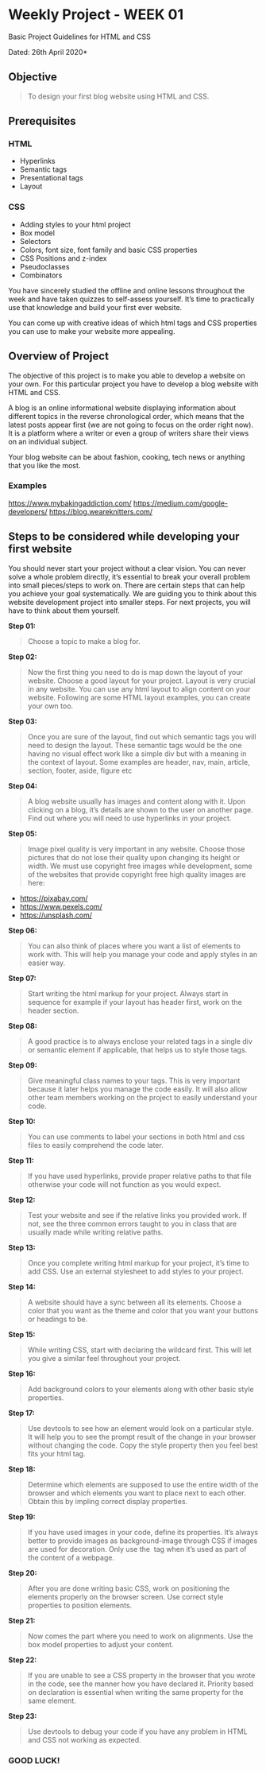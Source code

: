 # Weekly Project - WEEK 01
Basic Project Guidelines for HTML and CSS

Dated: 26th April 2020*

## Objective

> To design your first blog website using HTML and CSS. 

## Prerequisites 

### HTML
- Hyperlinks
- Semantic tags
- Presentational tags
- Layout

### CSS
- Adding styles to your html project
- Box model
- Selectors
- Colors, font size, font family and basic CSS properties
- CSS Positions and z-index
- Pseudoclasses
- Combinators

You have sincerely studied the offline and online lessons throughout the week and have taken quizzes to self-assess yourself. It’s time to practically use that knowledge and build your first ever website. 

You can come up with creative ideas of which html tags and CSS properties you can use to make your website more appealing.


## Overview of Project

The objective of this project is to make you able to develop a website on your own. For this particular project you have to develop a blog website with HTML and CSS.

A blog is an online informational website displaying information about different topics in the reverse chronological order, which means that the latest posts appear first (we are not going to focus on the order right now). It is a platform where a writer or even a group of writers share their views on an individual subject.

Your blog website can be about fashion, cooking, tech news or anything that you like the most.

### Examples

https://www.mybakingaddiction.com/
https://medium.com/google-developers/
https://blog.weareknitters.com/

## Steps to be considered while developing your first website

You should never start your project without a clear vision. You can never solve a whole problem directly, it’s essential to break your overall problem into small pieces/steps to work on. There are certain steps that can help you achieve your goal systematically. We are guiding you to think about this website development project into smaller steps. For next projects, you will have to think about them yourself.

**Step 01:** <br>
> Choose a topic to make a blog for.

**Step 02:**  <br>
> Now the first thing you need to do is map down the layout of your website. Choose a good layout for your project. 
Layout is very crucial in any website. You can use any html layout to align content on your website. Following are some HTML layout examples, you can create your own too.

**Step 03:**  <br>
> Once you are sure of the layout, find out which semantic tags you will need to design the layout. These semantic tags would be the one having no visual effect work like a simple div but with a meaning in the context of layout.
Some examples are header, nav, main, article, section, footer, aside, figure etc

**Step 04:**  <br>
> A blog website usually has images and content along with it. Upon clicking on a blog, it’s details are shown to the user on another page. Find out where you will need to use hyperlinks in your project.

**Step 05:**  <br>
> Image pixel quality is very important in any website. Choose those pictures that do not lose their quality upon changing its height or width.
We must use copyright free images while development, some of the websites that provide copyright free high quality images are here: <br>
- https://pixabay.com/
- https://www.pexels.com/
- https://unsplash.com/

**Step 06:**  <br>
> You can also think of places where you want a list of elements to work with. This will help you manage your code and apply styles in an easier way.

**Step 07:**  <br>
> Start writing the html markup for your project. Always start in sequence for example if your layout has header first, work on the header section. 

**Step 08:**  <br>
> A good practice is to always enclose your related tags in a single div or semantic element if applicable, that helps us to style those tags.

**Step 09:**  <br>
> Give meaningful class names to your tags. This is very important because it later helps you manage the code easily. It will also allow other team members working on the project to easily understand your code.

**Step 10:**  <br>
> You can use comments to label your sections in both html and css files to easily comprehend the code later. 

**Step 11:**  <br>
> If you have used hyperlinks, provide proper relative paths to that file otherwise your code will not function as you would expect. 

**Step 12:**  <br>
> Test your website and see if the relative links you provided work. If not, see the three common errors taught to you in class that are usually made while writing relative paths.

**Step 13:**  <br>
> Once you complete writing html markup for your project, it’s time to add CSS. Use an external stylesheet to add styles to your project.

**Step 14:**  <br>
> A website should have a sync between all its elements. Choose a color that you want as the theme and color that you want your buttons or headings to be. 

**Step 15:**  <br>
> While writing CSS, start with declaring the wildcard first. This will let you give a  similar feel throughout your project. 

**Step 16:**
  <br>
> Add background colors to your elements along with other basic style properties.

**Step 17:**
  <br>
> Use devtools to see how an element would look on a particular style. It will help you to see the prompt result of the change in your browser without changing the code. Copy the style property then you feel best fits your html tag.

**Step 18:**
  <br>
> Determine which elements are supposed to use the entire width of the browser and which elements you want to place next to each other. Obtain this by impling correct display properties.

**Step 19:**
  <br>
> If you have used images in your code, define its properties. It’s always better to provide images as background-image through CSS if images are used for decoration. Only use the <img/> tag when it’s used as part of the content of a webpage.

**Step 20:**
  <br>
> After you are done writing basic CSS, work on positioning the elements properly on the browser screen. Use correct style properties to position elements.

**Step 21:**
  <br>
> Now comes the part where you need to work on alignments. Use the box model properties to adjust your content.

**Step 22:**
  <br>
> If you are unable to see a CSS property in the browser that you wrote in the code, see the manner how you have declared it. Priority based on declaration is essential when writing the same property for the same element.

**Step 23:**
  <br>
> Use devtools to debug your code if you have any problem in HTML and CSS not working as expected. 

### GOOD LUCK!
